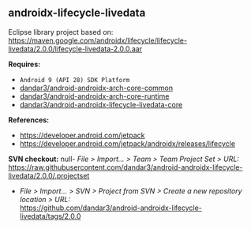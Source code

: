 ## androidx-lifecycle-livedata

Eclipse library project based on:<br/>
https://maven.google.com/androidx/lifecycle/lifecycle-livedata/2.0.0/lifecycle-livedata-2.0.0.aar

**Requires:**
- `Android 9 (API 28) SDK Platform`
- [dandar3/android-androidx-arch-core-common](https://github.com/dandar3/android-androidx-arch-core-common/tree/2.0.0)
- [dandar3/android-androidx-arch-core-runtime](https://github.com/dandar3/android-androidx-arch-core-runtime/tree/2.0.0)
- [dandar3/android-androidx-lifecycle-livedata-core](https://github.com/dandar3/android-androidx-lifecycle-livedata-core/tree/2.0.0)

**References:**
- https://developer.android.com/jetpack
- https://developer.android.com/jetpack/androidx/releases/lifecycle

**SVN checkout:**
null- _File > Import... > Team > Team Project Set > URL:_<br/>
  https://raw.githubusercontent.com/dandar3/android-androidx-lifecycle-livedata/2.0.0/.projectset
- _File > Import... > SVN > Project from SVN > Create a new repository location > URL:_<br/>
  https://github.com/dandar3/android-androidx-lifecycle-livedata/tags/2.0.0
